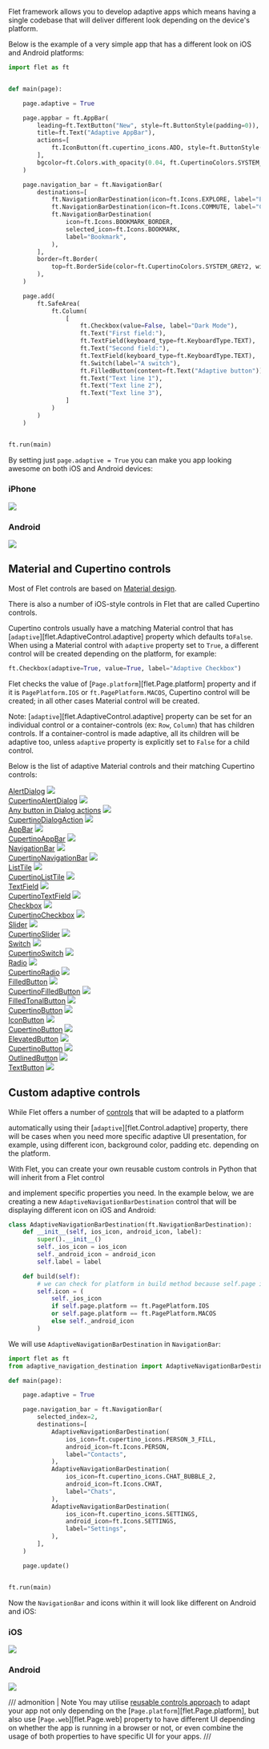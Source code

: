 Flet framework allows you to develop adaptive apps which means having a single codebase that
will deliver different look depending on the device's platform.

Below is the example of a very simple app that has a different look on iOS and Android platforms:

```python
import flet as ft


def main(page):

    page.adaptive = True

    page.appbar = ft.AppBar(
        leading=ft.TextButton("New", style=ft.ButtonStyle(padding=0)),
        title=ft.Text("Adaptive AppBar"),
        actions=[
            ft.IconButton(ft.cupertino_icons.ADD, style=ft.ButtonStyle(padding=0))
        ],
        bgcolor=ft.Colors.with_opacity(0.04, ft.CupertinoColors.SYSTEM_BACKGROUND),
    )

    page.navigation_bar = ft.NavigationBar(
        destinations=[
            ft.NavigationBarDestination(icon=ft.Icons.EXPLORE, label="Explore"),
            ft.NavigationBarDestination(icon=ft.Icons.COMMUTE, label="Commute"),
            ft.NavigationBarDestination(
                icon=ft.Icons.BOOKMARK_BORDER,
                selected_icon=ft.Icons.BOOKMARK,
                label="Bookmark",
            ),
        ],
        border=ft.Border(
            top=ft.BorderSide(color=ft.CupertinoColors.SYSTEM_GREY2, width=0)
        ),
    )

    page.add(
        ft.SafeArea(
            ft.Column(
                [
                    ft.Checkbox(value=False, label="Dark Mode"),
                    ft.Text("First field:"),
                    ft.TextField(keyboard_type=ft.KeyboardType.TEXT),
                    ft.Text("Second field:"),
                    ft.TextField(keyboard_type=ft.KeyboardType.TEXT),
                    ft.Switch(label="A switch"),
                    ft.FilledButton(content=ft.Text("Adaptive button")),
                    ft.Text("Text line 1"),
                    ft.Text("Text line 2"),
                    ft.Text("Text line 3"),
                ]
            )
        )
    )


ft.run(main)
```

By setting just `page.adaptive = True` you can make you app looking awesome on both iOS and Android devices:

<div className="row">
  <div className="col col--6" style={{textAlign: 'center'}}>
    <h3>iPhone</h3>
    <img src="/img/blog/adaptive/iphone-adaptive-app.png" className="screenshot-60" />
  </div>
  <div className="col col--6" style={{textAlign: 'center'}}>
    <h3>Android</h3>
    <img src="/img/blog/adaptive/android-adaptive-app.png" className="screenshot-60" style={{ width: '57%'}} />
  </div>
</div>

## Material and Cupertino controls

Most of Flet controls are based on [Material design](https://m3.material.io/).

There is also a number of iOS-style controls in Flet that are called Cupertino controls.

Cupertino controls usually have a matching Material control that has [`adaptive`][flet.AdaptiveControl.adaptive] property
which defaults to`False`. When using a Material control with `adaptive` property set to `True`,
a different control will
be created depending on the platform, for example:
```python
ft.Checkbox(adaptive=True, value=True, label="Adaptive Checkbox")
```

Flet checks the value of [`Page.platform`][flet.Page.platform] property and if it is
`PagePlatform.IOS` or `ft.PagePlatform.MACOS`, Cupertino control will be created;
in all other cases Material control will be created.

Note:
    [`adaptive`][flet.AdaptiveControl.adaptive] property can be set for an individual control or
    a container-controls (ex: `Row`, `Column`) that has children controls.
    If a container-control is made adaptive, all its children will be adaptive too,
    unless `adaptive` property is explicitly set to `False` for a child control.

Below is the list of adaptive Material controls and their matching Cupertino controls:

<div className="row">
  <div className="col col--6" style={{textAlign: 'center'}}>
    <a href="/docs/controls/alertdialog">AlertDialog</a>
    <img src="/img/docs/adaptive-apps/alertdialog.png" className="screenshot-50" />
  </div>
  <div className="col col--6" style={{textAlign: 'center'}}>
    <a href="/docs/controls/cupertinoalertdialog">CupertinoAlertDialog</a>
    <img src="/img/docs/adaptive-apps/cupertinoalertdialog.png" className="screenshot-60" />
  </div>
</div>

<div className="row">
  <div className="col col--6" style={{textAlign: 'center'}}>
    <a href="/docs/controls/buttons">Any button in Dialog actions</a>
        <img src="/img/docs/adaptive-apps/dialogactions.png" className="screenshot-30" />
  </div>
  <div className="col col--6" style={{textAlign: 'center'}}>
      <a href="/docs/controls/cupertinodialogaction">CupertinoDialogAction</a>
    <img src="/img/docs/adaptive-apps/cupertinodialogactions.png" className="screenshot-40" />
  </div>
</div>


<div className="row">
  <div className="col col--6" style={{textAlign: 'center'}}>
    <a href="/docs/controls/appbar">AppBar</a>
    <img src="/img/docs/adaptive-apps/appbar.png" className="screenshot-60" />
  </div>
  <div className="col col--6" style={{textAlign: 'center'}}>
    <a href="/docs/controls/cupertinoappbar">CupertinoAppBar</a>
    <img src="/img/docs/adaptive-apps/cupertinoappbar.png" className="screenshot-60" />
  </div>
</div>

<div className="row">
  <div className="col col--6" style={{textAlign: 'center'}}>
    <a href="/docs/controls/navigationbar">NavigationBar</a>
    <img src="/img/docs/adaptive-apps/navigationbar.png" className="screenshot-60" />
  </div>
  <div className="col col--6" style={{textAlign: 'center'}}>
    <a href="/docs/controls/cupertinonavigationbar">CupertinoNavigationBar</a>
    <img src="/img/docs/adaptive-apps/cupertinonavigationbar.png" className="screenshot-70" />
  </div>
</div>

<div className="row">
  <div className="col col--6" style={{textAlign: 'center'}}>
    <a href="/docs/controls/listtile">ListTile</a>
    <img src="/img/docs/adaptive-apps/listtile.png" className="screenshot-70" />
  </div>
  <div className="col col--6" style={{textAlign: 'center'}}>
    <a href="/docs/controls/cupertinolisttile">CupertinoListTile</a>
    <img src="/img/docs/adaptive-apps/cupertinolisttile.png" className="screenshot-70" />
  </div>
</div>

<div className="row">
  <div className="col col--6" style={{textAlign: 'center'}}>
    <a href="/docs/controls/textfield">TextField</a>
    <img src="/img/docs/adaptive-apps/textfield.png" className="screenshot-70" />
  </div>
  <div className="col col--6" style={{textAlign: 'center'}}>
    <a href="/docs/controls/cupertinotextfield">CupertinoTextField</a>
    <img src="/img/docs/adaptive-apps/cupertinotextfield.png" className="screenshot-70" />
  </div>
</div>

<div className="row">
  <div className="col col--6" style={{textAlign: 'center'}}>
    <a href="/docs/controls/checkbox">Checkbox</a>
    <img src="/img/docs/adaptive-apps/checkbox.png" className="screenshot-10" />
  </div>
  <div className="col col--6" style={{textAlign: 'center'}}>
    <a href="/docs/controls/cupertinocheckbox">CupertinoCheckbox</a>
    <img src="/img/docs/adaptive-apps/cupertinocheckbox.png" className="screenshot-10" />
  </div>
</div>

<div className="row">
  <div className="col col--6" style={{textAlign: 'center'}}>
    <a href="/docs/controls/slider">Slider</a>
    <img src="/img/docs/adaptive-apps/slider.png" className="screenshot-30" />
  </div>
  <div className="col col--6" style={{textAlign: 'center'}}>
    <a href="/docs/controls/cupertinoslider">CupertinoSlider</a>
    <img src="/img/docs/adaptive-apps/cupertinoslider.png" className="screenshot-30" />
  </div>
</div>

<div className="row">
  <div className="col col--6" style={{textAlign: 'center'}}>
    <a href="/docs/controls/switch">Switch</a>
    <img src="/img/docs/adaptive-apps/switch.png" className="screenshot-10" />
  </div>
  <div className="col col--6" style={{textAlign: 'center'}}>
    <a href="/docs/controls/cupertinoswitch">CupertinoSwitch</a>
    <img src="/img/docs/adaptive-apps/cupertinoswitch.png" className="screenshot-10" />
  </div>
</div>

<div className="row">
  <div className="col col--6" style={{textAlign: 'center'}}>
    <a href="/docs/controls/radio">Radio</a>
    <img src="/img/docs/adaptive-apps/radio.png" className="screenshot-10" />
  </div>
  <div className="col col--6" style={{textAlign: 'center'}}>
    <a href="/docs/controls/cupertinoradio">CupertinoRadio</a>
    <img src="/img/docs/adaptive-apps/cupertinoradio.png" className="screenshot-10" />
  </div>
</div>

<div className="row">
  <div className="col col--6" style={{textAlign: 'center'}}>
    <a href="/docs/controls/filledbutton">FilledButton</a>
    <img src="/img/docs/adaptive-apps/filledbutton.png" className="screenshot-20" />
  </div>
  <div className="col col--6" style={{textAlign: 'center'}}>
    <a href="/docs/controls/cupertinobutton">CupertinoFilledButton</a>
    <img src="/img/docs/adaptive-apps/cupertinofilledbutton.png" className="screenshot-30" />
  </div>
</div>

<div className="row">
  <div className="col col--6" style={{textAlign: 'center'}}>
    <a href="/docs/controls/filledtonalbutton">FilledTonalButton</a>
    <img src="/img/docs/adaptive-apps/filledtonalbutton.png" className="screenshot-20" />
  </div>
  <div className="col col--6" style={{textAlign: 'center'}}>
    <a href="/docs/controls/cupertinobutton">CupertinoButton</a>
    <img src="/img/docs/adaptive-apps/cupertinobutton-filledtonal.png" className="screenshot-30" />
  </div>
</div>

<div className="row">
  <div className="col col--6" style={{textAlign: 'center'}}>
    <a href="/docs/controls/iconbutton">IconButton</a>
    <img src="/img/docs/adaptive-apps/icon-button.png" className="screenshot-10" />
  </div>
  <div className="col col--6" style={{textAlign: 'center'}}>
    <a href="/docs/controls/cupertinobutton">CupertinoButton</a>
    <img src="/img/docs/adaptive-apps/icon-button-cupertino.png" className="screenshot-10" />
  </div>
</div>

<div className="row">
  <div className="col col--6" style={{textAlign: 'center'}}>
    <a href="/docs/controls/elevatedbutton">ElevatedButton</a>
    <img src="/img/docs/adaptive-apps/elevatedbutton.png" className="screenshot-20" />
  </div>
  <div className="col col--6" style={{textAlign: 'center'}}>
    <a href="/docs/controls/cupertinobutton">CupertinoButton</a>
    <img src="/img/docs/adaptive-apps/cupertinobutton.png" className="screenshot-20" />
  </div>
</div>

<div className="row">
  <div className="col col--6" style={{textAlign: 'center'}}>
    <a href="/docs/controls/outlinedbutton">OutlinedButton</a>
    <img src="/img/docs/adaptive-apps/outlinedbutton.png" className="screenshot-20" />
  </div>
  <div className="col col--6" style={{textAlign: 'center'}}>
  </div>
</div>

<div className="row">
  <div className="col col--6" style={{textAlign: 'center'}}>
    <a href="/docs/controls/textbutton">TextButton</a>
    <img src="/img/docs/adaptive-apps/textbutton.png" className="screenshot-20" />
  </div>
  <div className="col col--6" style={{textAlign: 'center'}}>
  </div>
</div>

## Custom adaptive controls

While Flet offers a number of [controls](#material-and-cupertino-controls) that will be adapted to a platform

automatically using their [`adaptive`][flet.Control.adaptive] property, there will be cases when you need more specific adaptive UI
presentation, for example, using different icon, background color, padding etc. depending on the platform.

With Flet, you can create your own reusable custom controls in Python that will inherit from a Flet control

and implement specific properties you need. In the example below, we are creating a new
`AdaptiveNavigationBarDestination` control that will be displaying different icon on iOS and Android:

```python
class AdaptiveNavigationBarDestination(ft.NavigationBarDestination):
    def __init__(self, ios_icon, android_icon, label):
        super().__init__()
        self._ios_icon = ios_icon
        self._android_icon = android_icon
        self.label = label

    def build(self):
        # we can check for platform in build method because self.page is known
        self.icon = (
            self._ios_icon
            if self.page.platform == ft.PagePlatform.IOS
            or self.page.platform == ft.PagePlatform.MACOS
            else self._android_icon
        )
```

We will use `AdaptiveNavigationBarDestination` in `NavigationBar`:

```python
import flet as ft
from adaptive_navigation_destination import AdaptiveNavigationBarDestination

def main(page):

    page.adaptive = True

    page.navigation_bar = ft.NavigationBar(
        selected_index=2,
        destinations=[
            AdaptiveNavigationBarDestination(
                ios_icon=ft.cupertino_icons.PERSON_3_FILL,
                android_icon=ft.Icons.PERSON,
                label="Contacts",
            ),
            AdaptiveNavigationBarDestination(
                ios_icon=ft.cupertino_icons.CHAT_BUBBLE_2,
                android_icon=ft.Icons.CHAT,
                label="Chats",
            ),
            AdaptiveNavigationBarDestination(
                ios_icon=ft.cupertino_icons.SETTINGS,
                android_icon=ft.Icons.SETTINGS,
                label="Settings",
            ),
        ],
    )

    page.update()


ft.run(main)
```

Now the `NavigationBar` and icons within it will look like different on Android and iOS:

<div className="row">
  <div className="col col--6" style={{textAlign: 'center'}}>
    <h3>iOS</h3>
    <img src="/img/docs/adaptive-apps/navigation-bar-custom-ios.png" className="screenshot-100" />
  </div>
  <div className="col col--6" style={{textAlign: 'center'}}>
    <h3>Android</h3>
    <img src="/img/docs/adaptive-apps/navigation-bar-custom-android.png" className="screenshot-100"/>
  </div>
</div>

/// admonition | Note
You may utilise [reusable controls approach](../cookbook/custom-controls.md) to
adapt your app not only depending on the [`Page.platform`][flet.Page.platform],
but also use [`Page.web`][flet.Page.web] property to have different UI depending on whether the
app is running in a browser or not, or even combine the usage of both properties to have specific
UI for your apps.
///
